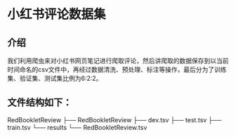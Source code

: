 # 小红书评论数据集

## 介绍
我们利用爬虫来对小红书网页笔记进行爬取评论，然后讲爬取的数据保存到以当前时间命名的csv文件中，再经过数据清洗、预处理、标注等操作，最后分为了训练集、验证集、测试集比例为6:2:2。

## 文件结构如下：
RedBookletReview
├── RedBookletReview
  ├── dev.tsv
  ├── test.tsv
  ├── train.tsv
└── results
  └── RedBookletReview.tsv

        